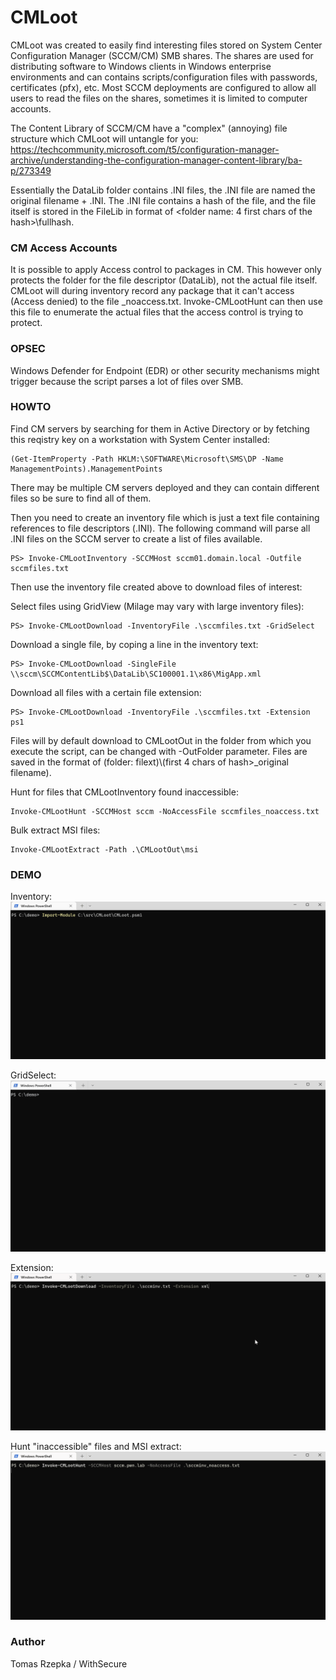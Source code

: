# CMLoot
CMLoot was created to easily find interesting files stored on System Center Configuration Manager (SCCM/CM) SMB shares. The shares are used for distributing software to Windows clients in Windows enterprise environments and can contains scripts/configuration files with passwords, certificates (pfx), etc. Most SCCM deployments are configured to allow all users to read the files on the shares, sometimes it is limited to computer accounts.

The Content Library of SCCM/CM have a "complex" (annoying) file structure which CMLoot will untangle for you:
https://techcommunity.microsoft.com/t5/configuration-manager-archive/understanding-the-configuration-manager-content-library/ba-p/273349

Essentially the DataLib folder contains .INI files, the .INI file are named the original filename + .INI.
The .INI file contains a hash of the file, and the file itself is stored in the FileLib in format of <folder name: 4 first chars of the hash>\fullhash.

### CM Access Accounts
It is possible to apply Access control to packages in CM. This however only protects the folder for the file descriptor (DataLib), not the actual file itself. CMLoot will during inventory record any package that it can't access (Access denied) to the file <inventoryfile>_noaccess.txt. Invoke-CMLootHunt can then use this file to enumerate the actual files that the access control is trying to protect.


### OPSEC
Windows Defender for Endpoint (EDR) or other security mechanisms might trigger because the script parses a lot of files over SMB.

### HOWTO
Find CM servers by searching for them  in Active Directory or by fetching this reqistry key on a workstation with System Center installed:
```
(Get-ItemProperty -Path HKLM:\SOFTWARE\Microsoft\SMS\DP -Name ManagementPoints).ManagementPoints
```

There may be multiple CM servers deployed and they can contain different files so be sure to find all of them.


Then you need to create an inventory file which is just a text file containing references to file descriptors (.INI).
The following command will parse all .INI files on the SCCM server to create a list of files available.
```
PS> Invoke-CMLootInventory -SCCMHost sccm01.domain.local -Outfile sccmfiles.txt
```


Then use the inventory file created above to download files of interest:

Select files using GridView (Milage may vary with large inventory files):

```
PS> Invoke-CMLootDownload -InventoryFile .\sccmfiles.txt -GridSelect
```

Download a single file, by coping a line in the inventory text:

```
PS> Invoke-CMLootDownload -SingleFile \\sccm\SCCMContentLib$\DataLib\SC100001.1\x86\MigApp.xml
```

Download all files with a certain file extension:
```
PS> Invoke-CMLootDownload -InventoryFile .\sccmfiles.txt -Extension ps1
```

Files will by default download to CMLootOut in the folder from which you execute the script, can be changed with -OutFolder parameter. Files are saved in the format of (folder: filext)\\(first 4 chars of hash>_original filename).

Hunt for files that CMLootInventory found inaccessible:
```
Invoke-CMLootHunt -SCCMHost sccm -NoAccessFile sccmfiles_noaccess.txt
```

Bulk extract MSI files:
```
Invoke-CMLootExtract -Path .\CMLootOut\msi
```


### DEMO

Inventory:
![](demo/inventory.gif)

GridSelect:
![](demo/gridselect.gif)

Extension:
![](demo/extension.gif)

Hunt "inaccessible" files and MSI extract:
![](demo/hunt.gif)


### Author
Tomas Rzepka / WithSecure
